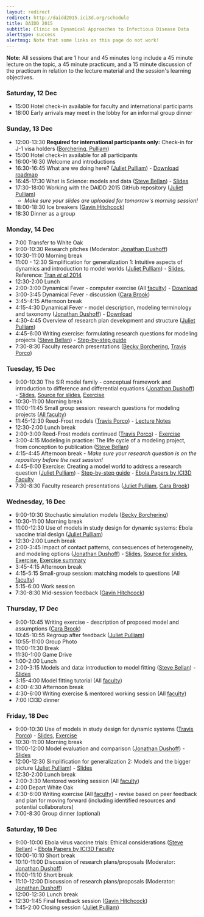 ```yaml
---
layout: redirect
redirect: http://daidd2015.ici3d.org/schedule
title: DAIDD 2015
subtitle: Clinic on Dynamical Approaches to Infectious Disease Data
alerttype: success
alertmsg: Note that some links on this page do not work!
---
```


**Note:** All sessions that are 1 hour and 45 minutes long include a 45 minute lecture on the topic, a 45 minute practicum, and a 15 minute discussion of the practicum in relation to the lecture material and the session's learning objectives.

### Saturday, 12 Dec
- 15:00 Hotel check-in available for faculty and international participants
- 18:00 Early arrivals may meet in the lobby for an informal group dinner

### Sunday, 13 Dec
-   12:00-13:30 **Required for international participants only:** Check-in for J-1 visa holders ([Borchering, Pulliam]({{site.absoluteurl}}/people/))
- 15:00 Hotel check-in available for all participants
- 16:00-16:30 Welcome and introductions
- 16:30-16:45 What are we doing here? ([Juliet Pulliam]({{site.absoluteurl}}/people/))  - [Download roadmap](./Materials/DAIDD2015roadmap.pdf)
- 16:45-17:30 What is Science: models and data ([Steve Bellan]({{site.absoluteurl}}/people/)) - [Slides](./Lectures/Bellan_ModelsAndData.pdf)
- 17:30-18:00 Working with the DAIDD 2015 GitHub repository ([Juliet Pulliam]({{site.absoluteurl}}/people/))
    - _Make sure your slides are uploaded for tomorrow's morning session!_
- 18:00-18:30 Ice breakers ([Gavin Hitchcock]({{site.absoluteurl}}/people/))
- 18:30 Dinner as a group

### Monday, 14 Dec
- 7:00 Transfer to White Oak
- 9:00-10:30 Research pitches (Moderator: [Jonathan Dushoff]({{site.absoluteurl}}/people/))
- 10:30-11:00 Morning break
- 11:00 - 12:30 Simplification for generalization 1: Intuitive aspects of dynamics and introduction to model worlds ([Juliet Pulliam]({{site.absoluteurl}}/people/)) - [Slides](./Lectures/Pulliam_S4G1.pdf), Reference: [Tran _et al_ 2014](http://www.plosone.org/article/info%3Adoi%2F10.1371%2Fjournal.pone.0114479 "Tran et al 2014")
- 12:30-2:00 Lunch
- 2:00-3:00 Dynamical Fever - computer exercise (All [faculty]({{site.absoluteurl}}/people)) - [Download](./Tutorials/DynamicalFever.zip)
- 3:00-3:45 Dynamical Fever - discussion ([Cara Brook]({{site.absoluteurl}}/people/))
- 3:45-4:15 Afternoon break
- 4:15-4:30 Dynamical Fever - model description, modeling terminology and taxonomy ([Jonathan Dushoff]({{site.absoluteurl}}/people/)) - [Download](./Materials/modelTaxonomy.html)
- 4:30-4:45 Overview of research plan development and structure ([Juliet Pulliam]({{site.absoluteurl}}/people/))
- 4:45-6:00 Writing exercise: formulating research questions for modeling projects ([Steve Bellan]({{site.absoluteurl}}/people/)) - [Step-by-step guide](./Materials/researchQuestions.html)
- 7:30-8:30 Faculty research presentations ([Becky Borchering]({{site.absoluteurl}}/people/), [Travis Porco]({{site.absoluteurl}}/people/))

### Tuesday, 15 Dec

- 9:00-10:30 The SIR model family - conceptual framework and introduction to difference and differential equations ([Jonathan Dushoff]({{site.absoluteurl}}/people/)) - [Slides](./Lectures/Dushoff_SIRmodelFamily.pdf), [Source for slides](http://lalashan.mcmaster.ca/theobio/mmed/index.php/SIR_model_family), [Exercise](./Tutorials/SIRmodelFamily.html)
- 10:30-11:00 Morning break
- 11:00-11:45 Small group session: research questions for modeling projects ([All faculty]({{site.absoluteurl}}/people/))
- 11:45-12:30 Reed-Frost models ([Travis Porco]({{site.absoluteurl}}/people/)) - [Lecture Notes](./Lectures/Porco_ReedFrost.pdf)
- 12:30-2:00 Lunch break
- 2:00-3:00 Reed-Frost models continued ([Travis Porco]({{site.absoluteurl}}/people/)) -  [Exercise](./Tutorials/ReedFrost.zip)
- 3:00-4:15 Modeling in practice: The life cycle of a modeling project, from conception to publication ([Steve Bellan]({{site.absoluteurl}}/people/))
- 4:15-4:45 Afternoon break - _Make sure your research question is on the repository before the next session!_
- 4:45-6:00 Exercise: Creating a model world to address a research question ([Juliet Pulliam]({{site.absoluteurl}}/people/)) - [Step-by-step guide](./Materials/modelWorld.html) - [Ebola Papers by ICI3D Faculty](http://ebola.ici3d.org)
- 7:30-8:30 Faculty research presentations ([Juliet Pulliam]({{site.absoluteurl}}/people/), [Cara Brook]({{site.absoluteurl}}/people/))

### Wednesday, 16 Dec
- 9:00-10:30 Stochastic simulation models ([Becky Borchering]({{site.absoluteurl}}/people/))
- 10:30-11:00 Morning break
- 11:00-12:30 Use of models in study design for dynamic systems: Ebola vaccine trial design ([Juliet Pulliam]({{site.absoluteurl}}/people/))
- 12:30-2:00 Lunch break
- 2:00-3:45 Impact of contact patterns, consequences of heterogeneity, and modeling options ([Jonathan Dushoff]({{site.absoluteurl}}/people/)) - [Slides](./Lectures/Dushoff_Heterogeneity.pdf), [Source for slides](http://lalashan.mcmaster.ca/theobio/mmed/index.php/Heterogeneity_lecture), [Exercise](./Tutorials/heterogeneityTutorial.zip), [Exercise summary](./Tutorials/heterogeneityTutorialSummary.pdf)
- 3:45-4:15 Afternoon break
- 4:15-5:15 Small-group session: matching models to questions (All [faculty]({{site.absoluteurl}}/people))
- 5:15-6:00 Work session
- 7:30-8:30 Mid-session feedback ([Gavin Hitchcock]({{site.absoluteurl}}/people/))

### Thursday, 17 Dec

- 9:00-10:45 Writing exercise - description of proposed model and assumptions ([Cara Brook]({{site.absoluteurl}}/people/))
- 10:45-10:55 Regroup after feedback ([Juliet Pulliam]({{site.absoluteurl}}/people/))
- 10:55-11:00 Group Photo
- 11:00-11:30 Break
- 11:30-1:00 Game Drive
- 1:00-2:00 Lunch
- 2:00-3:15 Models and data: introduction to model fitting
    ([Steve Bellan]({{site.absoluteurl}}/people/)) - [Slides](./Lectures/Bellan_ModelFitting.pdf)
- 3:15-4:00 Model fitting tutorial (All [faculty]({{site.absoluteurl}}/people))
- 4:00-4:30 Afternoon break
- 4:30-6:00 Writing exercise & mentored working session (All [faculty]({{site.absoluteurl}}/people))
-   7:00 ICI3D dinner

### Friday, 18 Dec

- 9:00-10:30 Use of models in study design for dynamic systems ([Travis Porco]({{site.absoluteurl}}/people/)) - [Slides](./Lectures/Porco_trachomaExample.pdf), [Exercise](./Tutorials/trachomaTutorial.zip)
- 10:30-11:00 Morning break
- 11:00-12:00 Model evaluation and comparison ([Jonathan Dushoff]({{site.absoluteurl}}/people/)) - [Slides](./Lectures/Scott_ModelEvaluation.pdf)
- 12:00-12:30 Simplification for generalization 2: Models and the bigger picture ([Juliet Pulliam]({{site.absoluteurl}}/people/)) - [Slides](https://github.com/ICI3D/DAIDD2014/blob/master/Lectures/Pulliam_S4G2.pdf?raw=true)
- 12:30-2:00 Lunch break
- 2:00-3:30 Mentored working session (All [faculty]({{site.absoluteurl}}/people))
- 4:00 Depart White Oak
- 4:30-6:00 Writing exercise (All [faculty]({{site.absoluteurl}}/people)) - revise based on peer feedback and plan for moving forward (including identified resources and potential collaborators)
- 7:00-8:30 Group dinner (optional)

### Saturday, 19 Dec
- 9:00-10:00 Ebola virus vaccine trials: Ethical considerations ([Steve Bellan]({{site.absoluteurl}}/people/)) - [Ebola Papers by ICI3D Faculty](http://ebola.ici3d.org)
- 10:00-10:10 Short break
- 10:10-11:00 Discussion of research plans/proposals (Moderator: [Jonathan Dushoff]({{site.absoluteurl}}/people/))
- 11:00-11:10 Short break
- 11:10-12:00 Discussion of research plans/proposals (Moderator: [Jonathan Dushoff]({{site.absoluteurl}}/people/))
- 12:00-12:30 Lunch break
- 12:30-1:45 Final feedback session ([Gavin Hitchcock]({{site.absoluteurl}}/people/))
- 1:45-2:00 Closing session ([Juliet Pulliam]({{site.absoluteurl}}/people/))
